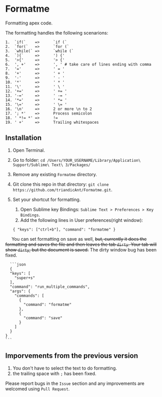# Formatme
Formatting apex code.

The formatting handles the following scenarions:
```unix
1.  `if(`    =>      `if (`
2.  `for(`   =>      `for (`
3.  `while(` =>      `while (`
4.  `){`     =>      ') {'
5.  '>{'     =>      '> {'
6.  ', +'    =>      ', ' # take care of lines ending with comma
7.  '='      =>      ' = '
8.  '+'      =>      ' + '
9.  '-'      =>      ' - '
10. '*'      =>      ' * '
11. '\'      =>      ' \ '
12. '+='     =>      ' += '
13. '-='     =>      ' -= '
14. '*='     =>      ' *= '
15. '\='     =>      ' \= '
16. '\n'     =>      2 or more \n to 2
17. '; *'    =>      Process semicolon
18. ' *!= *' =>      !=
19. ' +'     =>      Trailing whitespaces
```

## Installation
1. Open Terminal.
2. Go to folder: `cd /Users/YOUR_USERNAME/Library/Application\ Support/Sublime\ Text\ 3/Packages/`
3. Remove any existing `Formatme` directory.
4. Git clone this repo in that directory: `git clone https://github.com/triandicAnt/Formatme.git`.
5. Set your shortcut for formatting.
    1. Open Sublime key Bindings: `Sublime Text > Preferences > Key Bindings`.
    2. Add the following lines in User preferences(right window):
    
      `{ "keys": ["ctrl+b"], "command": "formatme" }`
      
      You can set formatting on save as well, ~~but, currently it does the formatting and saves the file and then leaves the tab `dirty`. Your tab will show `dirty`, but the document is saved.~~
      The dirty window bug has been fixed.
      
      ```json
      {
      "keys": [
        "super+s"
      ],
      "command": "run_multiple_commands",
      "args": {
        "commands": [
          {
            "command": "formatme"
          },
          {
            "command": "save"
          }
        ]
      }
    }
    ```
## Imporvements from the previous version
1. You don't have to select the text to do formatting.
2. the trailing space with `;` has been fixed.

Please report bugs in the `Issue` section and any improvements are welcomed using `Pull Request`.

